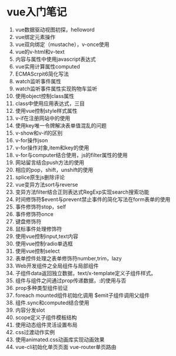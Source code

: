 # vue入门笔记
1. vue数据驱动视图初探，helloword
2. vue绑定元素操作
3. vue双向绑定（mustache），v-once使用
4. vue的v-html和v-text
5. 内容与属性中使用javascript表达式
6. vue实用计算属性computed
7. ECMAScrpit6简化写法
8. watch监听事件属性
8. watch监听事件属性实现购物车监听
9. 使用object控制class属性
10. class中使用应用表达式，三目
11. 使用vue控制style样式属性
12. v-if在注册网站中的使用
13. 使用key唯一令牌解决表单值混乱的问题
14. v-show和v-if的区别
15. v-for操作json
16. v-for操作对象,item和key的使用
17. v-for与computer结合使用，js的filter属性的使用
18. 网站留言结合push方法的使用
19. 相应的pop，shift，unshift的使用
20. splice原生js删除评论
21. vue变异方法sort与reverse
22. 变异方法filter结合正则表达式RegExp实现search搜索功能
23. 时间修饰符$event与prevent禁止事件的简化写法在form表单的使用
24. 事件修饰符stop，self
25. 事件修饰符once
26. 键盘修饰符
27. 鼠标事件处理修饰符
28. 使用vue控制input,text内容
29. 使用vue控制radio单选框
30. 使用vue控制select
31. 表单控件处理之表单修饰符number,trim，lazy
32. Web开发组件之全局组件与局部组件
33. 子组件data返回独立数据，text/x-template定义子组件样式。
34. 组件与组件之间通过prop传递数据，:的使用与否
35. prop多种类型组件验证
36. foreach  mounted组件初始化调用 $emit子组件调用父组件
37. 组件.sync和computed结合使用
38. 内容分发slot
39. scope定义子组件模板结构
40. 使用动态组件灵活设置布局
41. css过渡动作实例
42. 使用animated.css动画库实现动画效果
43. vue-cli初始化单页页面
    vue-router单页路由



